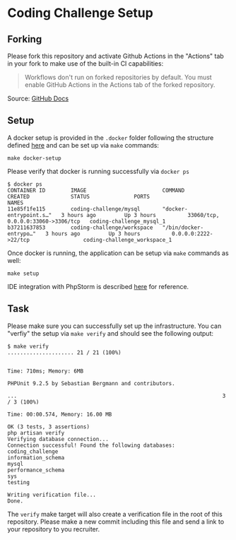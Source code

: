 # Coding Challenge Setup
## Forking 
Please fork this repository and activate Github Actions in the "Actions" tab in your fork 
to make use of the built-in CI capabilities:

> Workflows don't run on forked repositories by default. You must enable GitHub Actions in the Actions tab of the forked repository.

Source: [GitHub Docs](https://docs.github.com/en/actions/reference/events-that-trigger-workflows#pull-request-events-for-forked-repositories)

## Setup
A docker setup is provided in the `.docker` folder following the structure defined 
[here](https://www.pascallandau.com/blog/structuring-the-docker-setup-for-php-projects/) 
and can be set up via `make` commands:

```
make docker-setup
```

Please verify that docker is running successfully via `docker ps`
```
$ docker ps
CONTAINER ID        IMAGE                        COMMAND                  CREATED             STATUS              PORTS                                NAMES
11e85f1fe115        coding-challenge/mysql       "docker-entrypoint.s…"   3 hours ago         Up 3 hours          33060/tcp, 0.0.0.0:33060->3306/tcp   coding-challenge_mysql_1
b37211637853        coding-challenge/workspace   "/bin/docker-entrypo…"   3 hours ago         Up 3 hours          0.0.0.0:2222->22/tcp                 coding-challenge_workspace_1
```

Once docker is running, the application can be setup via `make` commands as well:

```
make setup
```

IDE integration with PhpStorm is described 
[here](https://www.pascallandau.com/blog/setup-phpstorm-with-xdebug-on-docker/) for reference.

## Task
Please make sure you can successfully set up the infrastructure. You can "verfiy" the setup via
`make verify` and should see the following output:

````
$ make verify
..................... 21 / 21 (100%)


Time: 710ms; Memory: 6MB

PHPUnit 9.2.5 by Sebastian Bergmann and contributors.

...                                                                 3 / 3 (100%)

Time: 00:00.574, Memory: 16.00 MB

OK (3 tests, 3 assertions)
php artisan verify
Verifying database connection...
Connection successful! Found the following databases:
coding_challenge
information_schema
mysql
performance_schema
sys
testing

Writing verification file...
Done.
````

The `verify` make target will also create a verification file in the root of this repository.
Please make a new commit including this file and send a link to your repository to you recruiter. 
